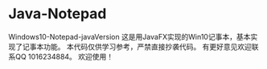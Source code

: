# Java-Notepad
Windows10-Notepad-javaVersion
这是用JavaFX实现的Win10记事本，基本实现了记事本功能。
本代码仅供学习参考，严禁直接抄袭代码。
有更好意见欢迎联系QQ 1016234884。
欢迎使用！

